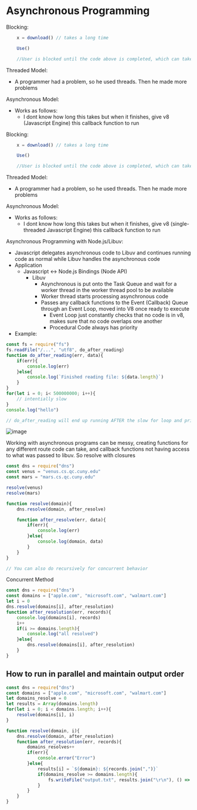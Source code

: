 # Asynchronous Programming
Blocking:
```js
    x = download() // takes a long time

    Use()

    //User is blocked until the code above is completed, which can take a long time!
```

Threaded Model:
- A programmer had a problem, so he used threads. Then he made more problems

Asynchronous Model:
- Works as follows:
    - I dont know how long this takes but when it finishes, give v8 (Javascript Engine) this callback function to run


Blocking:
```js
    x = download() // takes a long time

    Use()

    //User is blocked until the code above is completed, which can take a long time!
```

Threaded Model:
- A programmer had a problem, so he used threads. Then he made more problems

Asynchronous Model:
- Works as follows:
    - I dont know how long this takes but when it finishes, give v8 (single-threaded Javascript Engine) this callback function to run

Asynchronous Programming with Node.js/Libuv:
- Javascript delegates asynchronous code to Libuv and continues running code as normal while Libuv handles the asynchronous code
- Application
    - Javascript <-> Node.js Bindings (Node API)
        - Libuv
            - Asynchronous is put onto the Task Queue and wait for a worker thread in the worker thread pool to be available
            - Worker thread starts processing asynchronous code
            - Passes any callback functions to the Event (Callback) Queue through an Event Loop, moved into V8 once ready to execute
                - Event Loop just constantly checks that no code is in v8, makes sure that no code overlaps one another
                - Procedural Code always has priority
- Example:
```javascript
const fs = require("fs")
fs.readFile("/...", "utf8", do_after_reading)
function do_after_reading(err, data){
    if(err){
        console.log(err)
    }else{
        console.log(`Finished reading file: ${data.length}`)
    }
}
for(let i = 0; i< 500000000; i++){
    // intentially slow
}
console.log("hello")

// do_after_reading will end up running AFTER the slow for loop and print statement since v8 has code
```
![image](https://miro.medium.com/v2/resize:fit:1400/format:webp/1*rWGbyCbcJTKI-m3ZEDhCaA.png)

Working with asynchronous programs can be messy, creating functions for any different route code can take, and callback functions not having access to what was passed to libuv. So resolve with closures
```javascript
const dns = require("dns")
const venus = "venus.cs.qc.cuny.edu"
const mars = "mars.cs.qc.cuny.edu"

resolve(venus)
resolve(mars)

function resolve(domain){
    dns.resolve(domain, after_resolve)

    function after_resolve(err, data){
        if(err){
            console.log(err)
        }else{
            console.log(domain, data)
        }
    }
}

// You can also do recursively for concurrent behavior
```
Concurrent Method
```javascript
const dns = require("dns")
const domains = ["apple.com", "microsoft.com", "walmart.com"]
let i = 0
dns.resolve(domains[i], after_resolution)
function after_resolution(err, records){
    console.log(domains[i], records)
    i++
    if(i >= domains.length){
        console.log("all resolved")
    }else{
        dns.resolve(domains[i], after_resolution)
    }
}
```

## How to run in parallel and maintain output order
```js
const dns = require("dns")
const domains = ["apple.com", "microsoft.com", "walmart.com"]
let domains_resolve = 0
let results = Array(domains.length)
for(let i = 0; i < domains.length; i++){
    resolve(domains[i], i)
}

function resolve(domain, i){
    dns.resolve(domain, after_resolution)
    function after_resolution(err, records){
        domains_resolves++
        if(err){
            console.error("Error")
        }else{
            results[i] = `${domain}: ${records.join(",")}`
            if(domains_resolve >= domains.length){
                fs.writeFile("output.txt", results.join("\r\n"), () => console.log("done"))
            }
        }
    }
}
```
